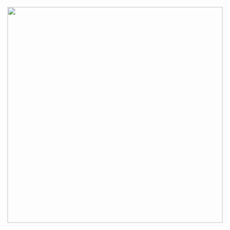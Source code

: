 <p align="center">
  <img src="https://raw.githubusercontent.com/main/assets/portada_cv_github.png" width="500">
</p>
